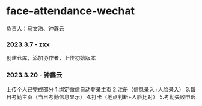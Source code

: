 # face-attendance-wechat
负责人：马文浩、钟鑫云
### 2023.3.7 - zxx
创建仓库，添加协作者，上传初始版本

### 2023.3.20 - 钟鑫云
上传个人已完成部分 
1.绑定微信自动登录主页
2.注册（信息录入+人脸录入）
3.每日考勤主页（当日考勤信息显示）
4.打卡（地点判断+人脸比对）
5.考勤失败申诉
